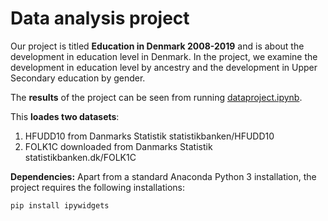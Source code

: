 # Data analysis project

Our project is titled **Education in Denmark 2008-2019** and is about the development in education level in Denmark. In the project, we examine the development in education level by ancestry and the development in Upper Secondary education by gender.

The **results** of the project can be seen from running [dataproject.ipynb](dataproject.ipynb).

This **loades two datasets**:

1. HFUDD10 from Danmarks Statistik statistikbanken/HFUDD10
1. FOLK1C downloaded from Danmarks Statistik statistikbanken.dk/FOLK1C

**Dependencies:** Apart from a standard Anaconda Python 3 installation, the project requires the following installations:

``pip install ipywidgets``